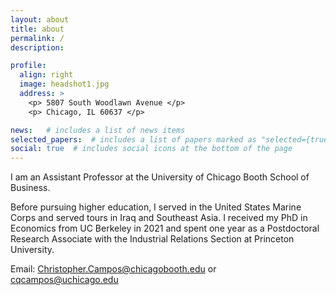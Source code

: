 ```yaml
---
layout: about
title: about
permalink: /
description: 

profile:
  align: right
  image: headshot1.jpg
  address: >
    <p> 5807 South Woodlawn Avenue </p>
    <p> Chicago, IL 60637 </p>

news:   # includes a list of news items
selected_papers:  # includes a list of papers marked as "selected={true}"
social: true  # includes social icons at the bottom of the page
---
```


I am an Assistant Professor at the University of Chicago Booth School of Business. 

Before pursuing higher education, I served in the United States Marine Corps and served tours in Iraq and Southeast Asia. I received my PhD in Economics from UC Berkeley in 2021 and spent one year as a Postdoctoral Research Associate with the Industrial Relations Section at Princeton University. 

Email: Christopher.Campos@chicagobooth.edu or cqcampos@uchicago.edu
